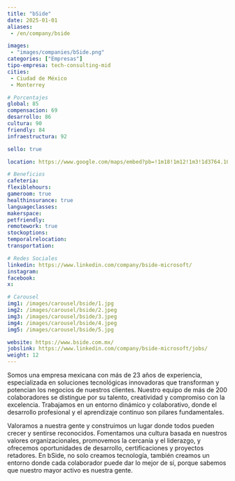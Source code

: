 ```yaml
---
title: "bSide"
date: 2025-01-01
aliases:
 - /en/company/bside

images:
 - "images/companies/bSide.png"
categories: ["Empresas"]
tipo-empresa: tech-consulting-mid
cities: 
 - Ciudad de México
 - Monterrey

# Porcentajes  
global: 85
compensacion: 69
desarrollo: 86
cultura: 90
friendly: 84
infraestructura: 92 

sello: true

location: https://www.google.com/maps/embed?pb=!1m18!1m12!1m3!1d3764.10999447947!2d-99.19095412501497!3d19.36438938190053!2m3!1f0!2f0!3f0!3m2!1i1024!2i768!4f13.1!3m3!1m2!1s0x85d1ff8a3fcf5c01%3A0x54532990f905d7b4!2sbSide!5e0!3m2!1ses-419!2smx!4v1738013493174!5m2!1ses-419!2smx

# Beneficios
cafeteria: 
flexiblehours: 
gameroom: true
healthinsurance: true
languageclasses: 
makerspace: 
petfriendly: 
remotework: true
stockoptions: 
temporalrelocation: 
transportation: 

# Redes Sociales
linkedin: https://www.linkedin.com/company/bside-microsoft/
instagram: 
facebook: 
x: 

# Carousel
img1: /images/carousel/bside/1.jpg 
img2: /images/carousel/bside/2.jpeg
img3: /images/carousel/bside/3.jpeg
img4: /images/carousel/bside/4.jpeg
img5: /images/carousel/bside/5.jpg

website: https://www.bside.com.mx/
jobslink: https://www.linkedin.com/company/bside-microsoft/jobs/
weight: 12
---
```


Somos una empresa mexicana con más de 23 años de experiencia, especializada en soluciones tecnológicas innovadoras que transforman y potencian los negocios de nuestros clientes. 
Nuestro equipo de más de 200 colaboradores se distingue por su talento, creatividad y compromiso con la excelencia. Trabajamos en un entorno dinámico y colaborativo, donde el desarrollo profesional y el aprendizaje continuo son pilares fundamentales.

Valoramos a nuestra gente y construimos un lugar donde todos pueden crecer y sentirse reconocidos. Fomentamos una cultura basada en nuestros valores organizacionales, promovemos la cercanía y el liderazgo, y ofrecemos oportunidades de desarrollo, certificaciones y proyectos retadores.
En bSide, no solo creamos tecnología, también creamos un entorno donde cada colaborador puede dar lo mejor de sí, porque sabemos que nuestro mayor activo es nuestra gente.
